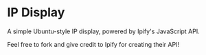 # IP Display

A simple Ubuntu-style IP display, powered by Ipify's JavaScript API.

Feel free to fork and give credit to Ipify for creating their API!
